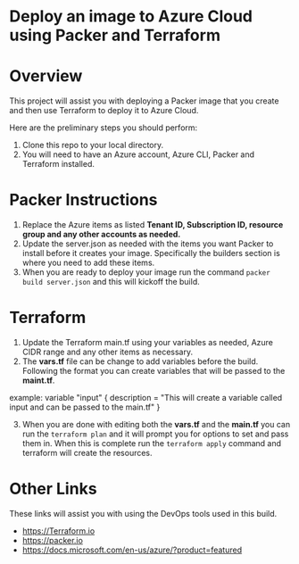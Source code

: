 # Deploy an image to Azure Cloud using Packer and Terraform #


# Overview #
This project will assist you with deploying a Packer image that you create and then use Terraform to deploy it to Azure Cloud.

Here are the preliminary steps you should perform:

1. Clone this repo to your local directory.
2. You will need to have an Azure account, Azure CLI, Packer and Terraform installed.


# Packer Instructions #
1. Replace the Azure items as listed **Tenant ID, Subscription ID, resource group and any other accounts as needed.**
2. Update the server.json as needed with the items you want Packer to install before it creates your image. Specifically the builders section is where you need to add these items.
3. When you are ready to deploy your image run the command ```packer build server.json``` and this will kickoff the build. 


# Terraform #
1. Update the Terraform main.tf using your variables as needed, Azure CIDR range and any other items as necessary.
2. The **vars.tf** file can be change to add variables before the build. Following the format you can create variables that will be passed to the **maint.tf**.

example: variable "input" {
  description = "This will create a variable called input and can be passed to the main.tf"
}

3. When you are done with editing both the **vars.tf** and the **main.tf** you can run the ```terraform plan``` and it will prompt you for options to set and pass them in. When this is complete run the ```terraform apply``` command and terraform will create the resources.


# Other Links #
These links will assist you with using the DevOps tools used in this build.

- https://Terraform.io
- https://packer.io
- https://docs.microsoft.com/en-us/azure/?product=featured


